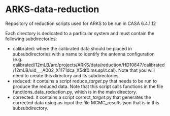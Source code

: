 # ARKS-data-reduction
Repository of reduction scripts used for ARKS to be run in CASA 6.4.1.12

Each directory is dedicated to a particular system and must contain the following subdirectories:

- calibrated: where the calibrated data should be placed in subsubdirectories with a name to identify the antenna configuration (e.g. calibrated/12mLB/arc/projects/ARKS/data/reduction/HD10647/calibrated/12mLB/uid___A002_X1171dca_X5df0.ms.split.cal). Note that you will need to create this directory and its subdirectories.
- reduced: it contains a script reduce_*target*.py that needs to be run to produce the reduced data. Note that this script calls functions in the file functions_data_reduction.py, which is in the main directory.
- corrected: it contains a script correct_*target*.py that generates the corrected data using as input the file MCMC_results.json that is in this subsubdirectory.
